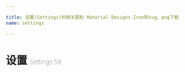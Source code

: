 ```yaml
---

title: 设置(Settings)的相关图标 Material Designs Icon转svg、png下载
name: settings

---
```


# 设置  <small style="font-size: 60%;font-weight: 100">Settings <span class="badge-secondary badge">58</span> </small>

<search tag="settings" :max="0"/>

